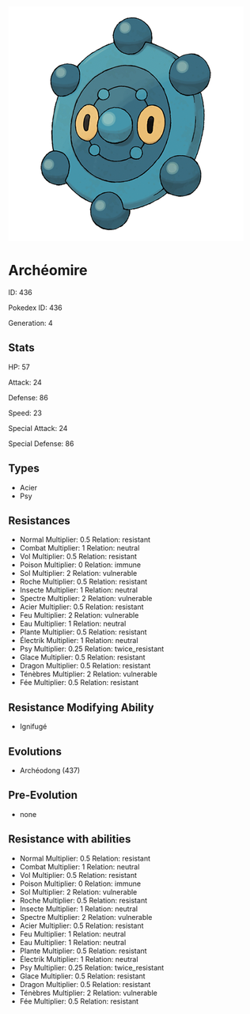 ![](https://raw.githubusercontent.com/PokeAPI/sprites/master/sprites/pokemon/other/official-artwork/436.png)

# Archéomire
ID: 436

Pokedex ID: 436

Generation: 4

## Stats

HP: 57

Attack: 24

Defense: 86

Speed: 23

Special Attack: 24

Special Defense: 86

## Types

- Acier
- Psy
## Resistances

- Normal Multiplier: 0.5 Relation: resistant
- Combat Multiplier: 1 Relation: neutral
- Vol Multiplier: 0.5 Relation: resistant
- Poison Multiplier: 0 Relation: immune
- Sol Multiplier: 2 Relation: vulnerable
- Roche Multiplier: 0.5 Relation: resistant
- Insecte Multiplier: 1 Relation: neutral
- Spectre Multiplier: 2 Relation: vulnerable
- Acier Multiplier: 0.5 Relation: resistant
- Feu Multiplier: 2 Relation: vulnerable
- Eau Multiplier: 1 Relation: neutral
- Plante Multiplier: 0.5 Relation: resistant
- Électrik Multiplier: 1 Relation: neutral
- Psy Multiplier: 0.25 Relation: twice_resistant
- Glace Multiplier: 0.5 Relation: resistant
- Dragon Multiplier: 0.5 Relation: resistant
- Ténèbres Multiplier: 2 Relation: vulnerable
- Fée Multiplier: 0.5 Relation: resistant
## Resistance Modifying Ability

- Ignifugé

## Evolutions

- Archéodong (437)
## Pre-Evolution

- none

## Resistance with abilities

- Normal Multiplier: 0.5 Relation: resistant
- Combat Multiplier: 1 Relation: neutral
- Vol Multiplier: 0.5 Relation: resistant
- Poison Multiplier: 0 Relation: immune
- Sol Multiplier: 2 Relation: vulnerable
- Roche Multiplier: 0.5 Relation: resistant
- Insecte Multiplier: 1 Relation: neutral
- Spectre Multiplier: 2 Relation: vulnerable
- Acier Multiplier: 0.5 Relation: resistant
- Feu Multiplier: 1 Relation: neutral
- Eau Multiplier: 1 Relation: neutral
- Plante Multiplier: 0.5 Relation: resistant
- Électrik Multiplier: 1 Relation: neutral
- Psy Multiplier: 0.25 Relation: twice_resistant
- Glace Multiplier: 0.5 Relation: resistant
- Dragon Multiplier: 0.5 Relation: resistant
- Ténèbres Multiplier: 2 Relation: vulnerable
- Fée Multiplier: 0.5 Relation: resistant